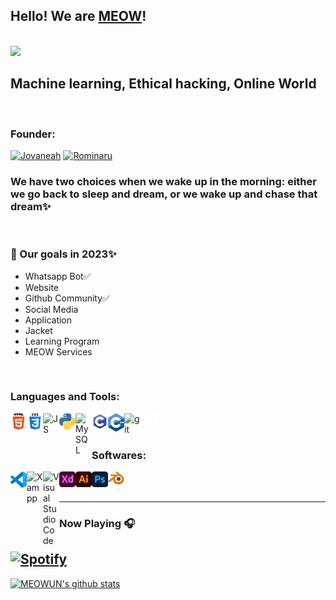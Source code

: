 
## Hello! We are <a href="" target="_blank">MEOW</a>!
<br />
<img src="https://user-images.githubusercontent.com/29340294/150726291-afd08470-3b21-4df6-8173-293ece555d4f.gif" width="300px">
<h2>Machine learning, Ethical hacking, Online World</h2>
<br />
<h3>Founder:</h3>
<p>
<a href="https://github.com/jovaneah"><img src="https://avatars.githubusercontent.com/u/92638512?v=4" alt="Jovaneah" width="120px" height="120px"></a>
<a href="https://github.com/rominaru"><img src="https://avatars.githubusercontent.com/u/92161801?v=4" alt="Rominaru" width="120px" height="120px"></a>
</p>

### We have two choices when we wake up in the morning: either we go back to sleep and dream, or we wake up and chase that dream✨

<br />

### 📕 Our goals in 2023✨

<!-- BLOG-POST-LIST:START -->
- Whatsapp Bot✅
- Website
- Github Community✅
- Social Media
- Application
- Jacket
- Learning Program
- MEOW Services

<!-- BLOG-POST-LIST:END -->

<br/>

### Languages and Tools:


<a href="https://www.w3.org/html/" target="_blank"><img align="left" alt="HTML5" width="26px" src="https://raw.githubusercontent.com/github/explore/80688e429a7d4ef2fca1e82350fe8e3517d3494d/topics/html/html.png" /></a>
<a href="https://www.w3schools.com/css/" target="_blank"><img align="left" alt="CSS3" width="26px" src="https://raw.githubusercontent.com/github/explore/80688e429a7d4ef2fca1e82350fe8e3517d3494d/topics/css/css.png" /></a>
<a href="https://www.w3schools.com/js/" target="_blank"><img align="left" alt="JS" width="26px" src="https://seeklogo.com/images/J/javascript-logo-150FDF2715-seeklogo.com.png" /></a>
<a href="https://www.python.org" target="_blank"> <img align="left" alt="Python" width="26px" src="https://github.com/Aakarsh-B/trying-repos/blob/master/python-5.svg?raw=true"/> </a>
<a href="https://www.mysql.com/" target="_blank"> <img align="left" alt="MySQL" width="26px" src="https://planet.mysql.com/images/planet-logo.svg"/> </a>
<a href="https://www.cprogramming.com/" target="_blank"> <img align="left" alt="C" width="26px" src="https://github.com/Aakarsh-B/trying-repos/blob/master/c-programming.png"/> </a>
<a href="https://www.w3schools.com/cpp/" target="_blank"> <img align="left" alt="C++" width="26px" src="https://github.com/Aakarsh-B/trying-repos/blob/master/c++.png"/> </a>
<a href="https://git-scm.com/" target="_blank"> <img align="left" alt="git" width="26px" src="https://www.vectorlogo.zone/logos/git-scm/git-scm-icon.svg"/> </a>
<img align="left" alt="GitHub" width="26px" src="https://github.com/Aakarsh-B/trying-repos/blob/master/github.svg" />
<br />
<br />
### Softwares:

<img align="left" alt="Visual Studio Code" width="26px" src="https://raw.githubusercontent.com/github/explore/80688e429a7d4ef2fca1e82350fe8e3517d3494d/topics/visual-studio-code/visual-studio-code.png" />
<img align="left" alt="Xampp" width="26px" src="https://seeklogo.com/images/X/xampp-logo-1C1A9E3689-seeklogo.com.png" />
<img align="left" alt="Visual Studio Code" width="26px" src="https://upload.wikimedia.org/wikipedia/commons/2/2f/HeidiSQL-Logo.png" />
<a href="https://www.adobe.com/products/xd.html" target="_blank"> <img align="left" alt="XD" width="26px" src="https://github.com/Aakarsh-B/trying-repos/blob/master/adobexd.png?raw=true"/> </a> 
<a href="https://www.adobe.com/in/products/illustrator.html" target="_blank"> <img align="left" alt="Illustrator" width="26px" src="https://github.com/Aakarsh-B/trying-repos/blob/master/illustrator.png?raw=true"/> </a> 
<a href="https://www.photoshop.com/en" target="_blank"> <img align="left" alt="Photoshop" width="26px" src="https://github.com/Aakarsh-B/trying-repos/blob/master/photoshop.png?raw=true"/> </a>
<a href="https://www.blender.org" target="_blank"> <img align="left" alt="Photoshop" width="26px" src="https://github.com/Aakarsh-B/trying-repos/blob/master/blender.png?raw=true"/> </a>


<br />
<br />

---



### Now Playing 🎧

[![Spotify](https://github-readme-remake.vercel.app/api/spotify)](https://open.spotify.com/user/mr5jgbqp3jw221j271iz2nix9)
<br/>
---

[![MEOWUN's github stats](https://github-readme-stats.vercel.app/api?username=MEOWUN&include_all_commits=true&count_private=true&show_icons=true&line_height=20&title_color=FFFFFF&icon_color=FFFFFF&text_color=FFFFFF&bg_color=0D1117)](https://github.com/anuraghazra/github-readme-stats)
